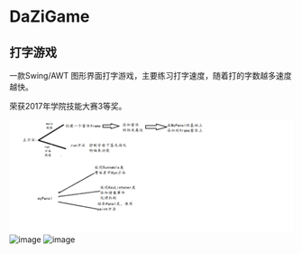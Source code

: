 # DaZiGame
## 打字游戏

一款Swing/AWT 图形界面打字游戏，主要练习打字速度，随着打的字数越多速度越快。

荣获2017年学院技能大赛3等奖。

![image](https://raw.githubusercontent.com/qxlx/DaZiGame/master/%E6%89%93%E5%AD%97%E6%B8%B8%E6%88%8F%E7%BC%96%E7%A8%8B.png)
![image](https://github.com/qxlx/DaZiGame/打字游戏编程2.png)
![image](https://github.com/qxlx/DaZiGame/打字游戏编程3.png)
